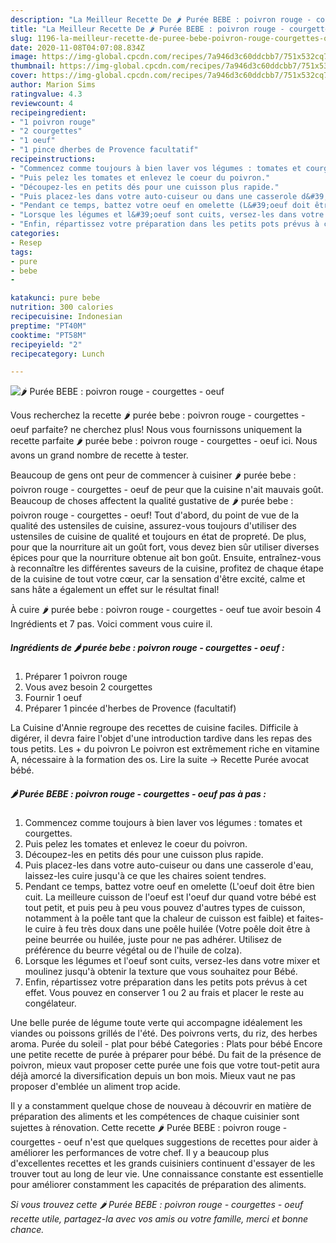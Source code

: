 ```yaml
---
description: "La Meilleur Recette De 🌶 Purée BEBE : poivron rouge - courgettes - oeuf"
title: "La Meilleur Recette De 🌶 Purée BEBE : poivron rouge - courgettes - oeuf"
slug: 1196-la-meilleur-recette-de-puree-bebe-poivron-rouge-courgettes-oeuf
date: 2020-11-08T04:07:08.834Z
image: https://img-global.cpcdn.com/recipes/7a946d3c60ddcbb7/751x532cq70/🌶-puree-bebe-poivron-rouge-courgettes-oeuf-photo-principale-de-la-recette.jpg
thumbnail: https://img-global.cpcdn.com/recipes/7a946d3c60ddcbb7/751x532cq70/🌶-puree-bebe-poivron-rouge-courgettes-oeuf-photo-principale-de-la-recette.jpg
cover: https://img-global.cpcdn.com/recipes/7a946d3c60ddcbb7/751x532cq70/🌶-puree-bebe-poivron-rouge-courgettes-oeuf-photo-principale-de-la-recette.jpg
author: Marion Sims
ratingvalue: 4.3
reviewcount: 4
recipeingredient:
- "1 poivron rouge"
- "2 courgettes"
- "1 oeuf"
- "1 pince dherbes de Provence facultatif"
recipeinstructions:
- "Commencez comme toujours à bien laver vos légumes : tomates et courgettes."
- "Puis pelez les tomates et enlevez le coeur du poivron."
- "Découpez-les en petits dés pour une cuisson plus rapide."
- "Puis placez-les dans votre auto-cuiseur ou dans une casserole d&#39;eau, laissez-les cuire jusqu&#39;à ce que les chaires soient tendres."
- "Pendant ce temps, battez votre oeuf en omelette (L&#39;oeuf doit être bien cuit. La meilleure cuisson de l&#39;oeuf est l&#39;oeuf dur quand votre bébé est tout petit, et puis peu à peu vous pouvez d&#39;autres types de cuisson, notamment à la poêle tant que la chaleur de cuisson est faible) et faites-le cuire à feu très doux dans une poêle huilée (Votre poêle doit être à peine beurrée ou huilée, juste pour ne pas adhérer. Utilisez de préférence du beurre végétal ou de l&#39;huile de colza)."
- "Lorsque les légumes et l&#39;oeuf sont cuits, versez-les dans votre mixer et moulinez jusqu&#39;à obtenir la texture que vous souhaitez pour Bébé."
- "Enfin, répartissez votre préparation dans les petits pots prévus à cet effet. Vous pouvez en conserver 1 ou 2 au frais et placer le reste au congélateur."
categories:
- Resep
tags:
- pure
- bebe
- 

katakunci: pure bebe  
nutrition: 300 calories
recipecuisine: Indonesian
preptime: "PT40M"
cooktime: "PT58M"
recipeyield: "2"
recipecategory: Lunch

---
```



![🌶 Purée BEBE : poivron rouge - courgettes - oeuf](https://img-global.cpcdn.com/recipes/7a946d3c60ddcbb7/751x532cq70/🌶-puree-bebe-poivron-rouge-courgettes-oeuf-photo-principale-de-la-recette.jpg)

Vous recherchez la recette 🌶 purée bebe : poivron rouge - courgettes - oeuf parfaite? ne cherchez plus! Nous vous fournissons uniquement la recette parfaite 🌶 purée bebe : poivron rouge - courgettes - oeuf ici. Nous avons un grand nombre de recette à tester.

Beaucoup de gens ont peur de commencer à cuisiner 🌶 purée bebe : poivron rouge - courgettes - oeuf de peur que la cuisine n'ait mauvais goût. Beaucoup de choses affectent la qualité gustative de 🌶 purée bebe : poivron rouge - courgettes - oeuf! Tout d'abord, du point de vue de la qualité des ustensiles de cuisine, assurez-vous toujours d'utiliser des ustensiles de cuisine de qualité et toujours en état de propreté. De plus, pour que la nourriture ait un goût fort, vous devez bien sûr utiliser diverses épices pour que la nourriture obtenue ait bon goût. Ensuite, entraînez-vous à reconnaître les différentes saveurs de la cuisine, profitez de chaque étape de la cuisine de tout votre cœur, car la sensation d'être excité, calme et sans hâte a également un effet sur le résultat final!

<!--inarticleads1-->

À cuire 🌶 purée bebe : poivron rouge - courgettes - oeuf tue avoir besoin 4 Ingrédients et 7 pas. Voici comment vous cuire il.

##### Ingrédients de 🌶 purée bebe : poivron rouge - courgettes - oeuf :

1. Préparer 1 poivron rouge
1. Vous avez besoin 2 courgettes
1. Fournir 1 oeuf
1. Préparer 1 pincée d&#39;herbes de Provence (facultatif)


La Cuisine d&#39;Annie regroupe des recettes de cuisine faciles. Difficile à digérer, il devra faire l&#39;objet d&#39;une introduction tardive dans les repas des tous petits. Les + du poivron Le poivron est extrêmement riche en vitamine A, nécessaire à la formation des os. Lire la suite → Recette Purée avocat bébé. 

<!--inarticleads2-->

##### 🌶 Purée BEBE : poivron rouge - courgettes - oeuf pas à pas :

1. Commencez comme toujours à bien laver vos légumes : tomates et courgettes.
1. Puis pelez les tomates et enlevez le coeur du poivron.
1. Découpez-les en petits dés pour une cuisson plus rapide.
1. Puis placez-les dans votre auto-cuiseur ou dans une casserole d&#39;eau, laissez-les cuire jusqu&#39;à ce que les chaires soient tendres.
1. Pendant ce temps, battez votre oeuf en omelette (L&#39;oeuf doit être bien cuit. La meilleure cuisson de l&#39;oeuf est l&#39;oeuf dur quand votre bébé est tout petit, et puis peu à peu vous pouvez d&#39;autres types de cuisson, notamment à la poêle tant que la chaleur de cuisson est faible) et faites-le cuire à feu très doux dans une poêle huilée (Votre poêle doit être à peine beurrée ou huilée, juste pour ne pas adhérer. Utilisez de préférence du beurre végétal ou de l&#39;huile de colza).
1. Lorsque les légumes et l&#39;oeuf sont cuits, versez-les dans votre mixer et moulinez jusqu&#39;à obtenir la texture que vous souhaitez pour Bébé.
1. Enfin, répartissez votre préparation dans les petits pots prévus à cet effet. Vous pouvez en conserver 1 ou 2 au frais et placer le reste au congélateur.


Une belle purée de légume toute verte qui accompagne idéalement les viandes ou poissons grillés de l&#39;été. Des poivrons verts, du riz, des herbes aroma. Purée du soleil - plat pour bébé Categories : Plats pour bébé Encore une petite recette de purée à préparer pour bébé. Du fait de la présence de poivron, mieux vaut proposer cette purée une fois que votre tout-petit aura déjà amorcé la diversification depuis un bon mois. Mieux vaut ne pas proposer d&#39;emblée un aliment trop acide. 

<!--inarticleads1-->

<p>
Il y a constamment quelque chose de nouveau à découvrir en matière de préparation des aliments et les compétences de chaque cuisinier sont sujettes à rénovation. Cette recette 🌶 Purée BEBE : poivron rouge - courgettes - oeuf n'est que quelques suggestions de recettes pour aider à améliorer les performances de votre chef. Il y a beaucoup plus d'excellentes recettes et les grands cuisiniers continuent d'essayer de les trouver tout au long de leur vie. Une connaissance constante est essentielle pour améliorer constamment les capacités de préparation des aliments.
</p>

<p>
<i>Si vous trouvez cette 🌶 Purée BEBE : poivron rouge - courgettes - oeuf recette utile, partagez-la avec vos amis ou votre famille, merci et bonne chance.</i>
</p>
